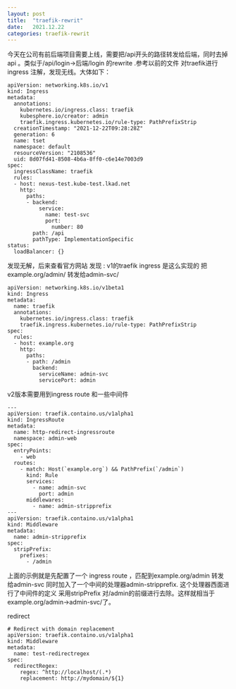 ```yaml
---
layout: post
title:  "traefik-rewrit"
date:   2021.12.22
categories: traefik-rewrit
---
```

今天在公司有前后端项目需要上线，需要把/api开头的路径转发给后端，同时去掉api 。类似于/api/login->后端/login 的rewrite .参考以前的文件 对traefik进行ingress 注解，发现无线。大体如下：
```
apiVersion: networking.k8s.io/v1
kind: Ingress
metadata:
  annotations:
    kubernetes.io/ingress.class: traefik
    kubesphere.io/creator: admin
    traefik.ingress.kubernetes.io/rule-type: PathPrefixStrip
  creationTimestamp: "2021-12-22T09:28:28Z"
  generation: 6
  name: tset
  namespace: default
  resourceVersion: "2108536"
  uid: 8d07fd41-8508-4b6a-8ff0-c6e14e7003d9
spec:
  ingressClassName: traefik
  rules:
  - host: nexus-test.kube-test.lkad.net
    http:
      paths:
      - backend:
          service:
            name: test-svc
            port:
              number: 80
        path: /api
        pathType: ImplementationSpecific
status:
  loadBalancer: {}
```
发现无解，后来查看官方网站 发现 : v1的traefik ingress 是这么实现的 把example.org/admin/ 转发给admin-svc/
```
apiVersion: networking.k8s.io/v1beta1
kind: Ingress
metadata:
  name: traefik
  annotations:
    kubernetes.io/ingress.class: traefik
    traefik.ingress.kubernetes.io/rule-type: PathPrefixStrip
spec:
  rules:
  - host: example.org
    http:
      paths:
      - path: /admin
        backend:
          serviceName: admin-svc
          servicePort: admin
```
v2版本需要用到ingress route 和一些中间件 
```
---
apiVersion: traefik.containo.us/v1alpha1
kind: IngressRoute
metadata:
  name: http-redirect-ingressroute
  namespace: admin-web
spec:
  entryPoints:
    - web
  routes:
    - match: Host(`example.org`) && PathPrefix(`/admin`)
      kind: Rule
      services:
        - name: admin-svc
          port: admin
      middlewares:
        - name: admin-stripprefix
---
apiVersion: traefik.containo.us/v1alpha1
kind: Middleware
metadata:
  name: admin-stripprefix
spec:
  stripPrefix:
    prefixes:
      - /admin
```
上面的示例就是先配置了一个 ingress route ，匹配到example.org/admin 转发给admin-svc 同时加入了一个中间的处理器admin-stripprefix. 这个处理器西面进行了中间件的定义 采用stripPrefix 对/admin的前缀进行去除。这样就相当于example.org/admin->admin-svc/了。 

redirect 
```
# Redirect with domain replacement
apiVersion: traefik.containo.us/v1alpha1
kind: Middleware
metadata:
  name: test-redirectregex
spec:
  redirectRegex:
    regex: ^http://localhost/(.*)
    replacement: http://mydomain/${1}
```